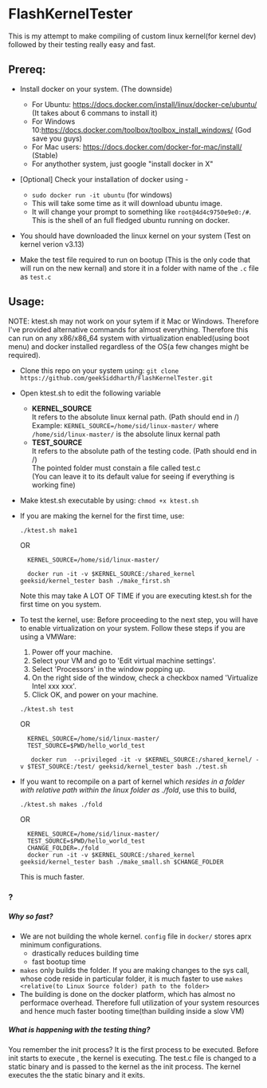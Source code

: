 # FlashKernelTester 

This is my attempt to make compiling of custom linux kernel(for kernel dev) followed by their testing really easy and fast.


## Prereq:

- Install docker on your system. (The downside)
  - For Ubuntu: https://docs.docker.com/install/linux/docker-ce/ubuntu/ (It takes about 6 commans to install it)
  - For Windows 10:https://docs.docker.com/toolbox/toolbox_install_windows/ (God save you guys)
  - For Mac users: https://docs.docker.com/docker-for-mac/install/ (Stable)
  - For anythother system, just google "install docker in X" 

- [Optional] Check your installation of docker using -
  - `sudo docker run -it ubuntu` (for windows)
  - This will take some time as it will download ubuntu image.
  - It will change your prompt to something like `root@4d4c9750e9e0:/#`. This is the shell of an full fledged ubuntu running on docker.
- You should have downloaded the linux kernel on your system (Test on kernel verion v3.13)
- Make the test file required to run on bootup (This is the only code that will run on the new kernal) and store it in a folder with name of the `.c` file as `test.c`
  
  
## Usage: 

NOTE: ktest.sh may not work on your sytem if it Mac or Windows. Therefore I've provided alternative commands for almost everything. Therefore this can run on any x86/x86_64 system with virtualization enabled(using boot menu) and docker installed regardless of the OS(a few changes might be required).

- Clone this repo on your system using: `git clone https://github.com/geekSiddharth/FlashKernelTester.git`

- Open ktest.sh to edit the following variable  
    - **KERNEL_SOURCE**   
        It refers to the absolute linux kernal path. (Path should end in /)     
        Example: `KERNEL_SOURCE=/home/sid/linux-master/` where `/home/sid/linux-master/` is the absolute linux kernal path
    - **TEST_SOURCE**  
        It refers to the absolute path of the testing code. (Path should end in /)      
        The pointed folder must constain a file called test.c   
        (You can leave it to its default value for seeing if everything is working fine)  

-  Make ktest.sh executable by using: `chmod +x ktest.sh` 

- If you are making the kernel for the first time, use:
    ```
    ./ktest.sh make1
    ```
    OR
    ```
      KERNEL_SOURCE=/home/sid/linux-master/

      docker run -it -v $KERNEL_SOURCE:/shared_kernel geeksid/kernel_tester bash ./make_first.sh
    ```

    Note this may take A LOT OF TIME if you are executing ktest.sh for the first time on you system.

- To test the kernel, use:
  Before proceeding to the next step, you will have to enable virtualization on your system.
  Follow these steps if you are using a VMWare:
    1. Power off your machine.
    2. Select your VM and go to 'Edit virtual machine settings'.
    3. Select 'Processors' in the window popping up.
    4. On the right side of the window, check a checkbox named 'Virtualize Intel xxx xxx'.
    5. Click OK, and power on your machine.
    
    ```
    ./ktest.sh test
    ```
    OR
    
    ```
      KERNEL_SOURCE=/home/sid/linux-master/
      TEST_SOURCE=$PWD/hello_world_test

       docker run  --privileged -it -v $KERNEL_SOURCE:/shared_kernel/ -v $TEST_SOURCE:/test/ geeksid/kernel_tester bash ./test.sh
    ```

- If you want to recompile on a part of kernel which *resides in a folder with relative path within the linux folder as ./fold*, use this to build,
    ```
    ./ktest.sh makes ./fold
    ```
    
    OR
    
    ```
      KERNEL_SOURCE=/home/sid/linux-master/
      TEST_SOURCE=$PWD/hello_world_test
      CHANGE_FOLDER=./fold
      docker run -it -v $KERNEL_SOURCE:/shared_kernel geeksid/kernel_tester bash ./make_small.sh $CHANGE_FOLDER

    ```
    
    This is much faster.

### ?

##### Why so fast?

- We are not building the whole kernel. `config` file in `docker/` stores aprx minimum configurations.
    - drastically reduces building time
    - fast bootup time
- `makes` only builds the folder. If you are making changes to the sys call, whose code reside in particular folder, it is much faster to use `makes <relative(to Linux Source folder) path to the folder>`
- The building is done on the docker platform, which has almost no performace overhead. Therefore full utilization of your system resources and hence much faster booting time(than building inside a slow VM)

##### What is happening with the testing thing?

You remember the init process? It is the first process to be executed. Before init starts to execute , the kernel is executing. The test.c file is changed to a static binary and is passed to the kernel as the init process. The kernel executes the the static binary and it exits.

